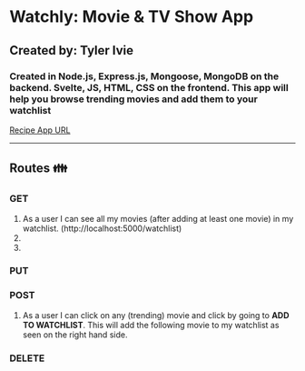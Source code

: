 <!-- Mongoose as your data modeling tool -- X --
Cloud-based MongoDB as your data store  -- X --
At least 3 endpoints to GET data from your server
At least 1 endpoint allowing user to update an item via PUT or PATCH HTTP verbs
At least 1 endpoint allowing user to create an item via POST
At least 1 endpoint allowing user to delete an item via DELETE
Your datastore will contain at least 25 items
Your app will be deployed to production using some service like Heroku, Digital Ocean, etc.
All of your source code will be properly uploaded to GitHub
Your ReadMe file will accurately describe the server install process (if any) and how to use the APIs from your web client. -->
# Watchly: Movie & TV Show App
## Created by: Tyler Ivie
### Created in Node.js, Express.js, Mongoose, MongoDB on the backend. Svelte, JS, HTML, CSS on the frontend. This app will help you browse trending movies and add them to your watchlist

[Recipe App URL](https://recipe-app-dgm3760.herokuapp.com/index.html)

----------------------------------------------------------

## Routes :family:
### GET
1. As a user I can see all my movies (after adding at least one movie) in my watchlist. (http://localhost:5000/watchlist)
2. 
3. 
### PUT
### POST
1. As a user I can click on any (trending) movie and click by going to **ADD TO WATCHLIST**. This will add the following movie to my watchlist as seen on the right hand side.

### DELETE
